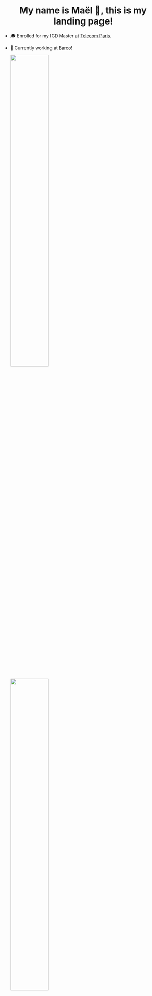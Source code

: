 <h1 align="center"> My name is Maël 🔭, this is my landing page! </h1>

<!--
**Skyepulse/Skyepulse** is a ✨ _special_ ✨ repository because its `README.md` (this file) appears on your GitHub profile.

Here are some ideas to get you started:

- 🔭 I’m currently working on ...
- 🌱 I’m currently learning ...
- 👯 I’m looking to collaborate on ...
- 🤔 I’m looking for help with ...
- 💬 Ask me about ...
- 📫 How to reach me: ...
- 😄 Pronouns: ...
- ⚡ Fun fact: ...
-->

- 🎓 Enrolled for my IGD Master at [Telecom Paris](https://www.telecom-paris.fr/).
- 🌱 Currently working at [Barco](https://www.barco.com/en)!

  <img height="50%" width="auto" src ="https://github-readme-stats.vercel.app/api?username=Skyepulse&show_icons=true&count_private=true&theme=tokyonight&hide_border=true&hide=stars&bg_color=00000000&rank_icon=github">
  <img height="50%" width="auto" src ="https://github-readme-stats.vercel.app/api/top-langs/?username=Skyepulse&layout=compact&hide_border=true&theme=tokyonight&bg_color=00000000&langs_count=6&hide=jupyter%20notebook,tex,css,php">

---

### 🚀 Check Out My Latest Project!

**🧠 Convolutional Neural Network Visualizer**  
An interactive tool to **see animated inferences** and explore the **inner workings** of a CNN with a BabylonJS Scene.

🔗 [**Click Here to Try It Live**](https://www.008032025.xyz)

---

### 🎨 Latest Images Drawn by users of the Visualizer

<div style="display: flex; justify-content: center; gap: 10px; flex-wrap: wrap;">
  <img src="https://www.008032025.xyz/api/random_image?t=1748817427" alt="Random Image" width="200"/>
  <img src="https://www.008032025.xyz/api/random_image?t=1748807618" alt="Random Image" width="200"/>
  <img src="https://www.008032025.xyz/api/random_image?t=1748813113" alt="Random Image" width="200"/>
  <img src="https://www.008032025.xyz/api/random_image?t=1748816546" alt="Random Image" width="200"/>
  <img src="https://www.008032025.xyz/api/random_image?t=1748808303" alt="Random Image" width="200"/>
  <img src="https://www.008032025.xyz/api/random_image?t=1748822599" alt="Random Image" width="200"/>
  <img src="https://www.008032025.xyz/api/random_image?t=1748830611" alt="Random Image" width="200"/>
  <img src="https://www.008032025.xyz/api/random_image?t=1748814973" alt="Random Image" width="200"/>
</div>



> ✏️ These are selected by brandom among the the most recent images drawn by users and used as inputs in the live CNN visualizer above — updating in real time as people interact with it!

---
